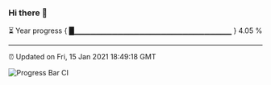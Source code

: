 ### Hi there 👋

⏳ Year progress { █▁▁▁▁▁▁▁▁▁▁▁▁▁▁▁▁▁▁▁▁▁▁▁▁▁▁▁▁▁ } 4.05 %

---

⏰ Updated on Fri, 15 Jan 2021 18:49:18 GMT

![Progress Bar CI](https://github.com/liununu/liununu/workflows/Progress%20Bar%20CI/badge.svg)
